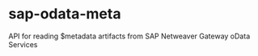 sap-odata-meta
==============

API for reading $metadata artifacts from SAP Netweaver Gateway oData Services

